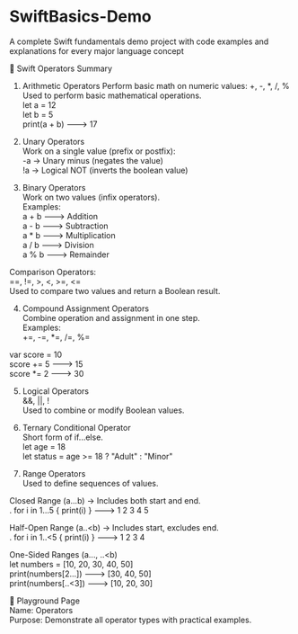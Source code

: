 # SwiftBasics-Demo
A complete Swift fundamentals demo project with code examples and explanations for every major language concept


🧮 Swift Operators Summary

1. Arithmetic Operators
Perform basic math on numeric values: +, -, *, /, %  
Used to perform basic mathematical operations.  
let a = 12     
let b = 5  
print(a + b) ---> 17  

  
2. Unary Operators  
Work on a single value (prefix or postfix):  
-a → Unary minus (negates the value)  
!a → Logical NOT (inverts the boolean value)  

  
3. Binary Operators  
Work on two values (infix operators).  
Examples:  
a + b   ---> Addition    
a - b   ---> Subtraction    
a * b   ---> Multiplication    
a / b   ---> Division    
a % b   ---> Remainder  

Comparison Operators:  
==, !=, >, <, >=, <=  
Used to compare two values and return a Boolean result.  

    
4. Compound Assignment Operators  
Combine operation and assignment in one step.  
Examples:  
+=, -=, *=, /=, %=  

var score = 10   
score += 5  ---> 15  
score *= 2  ---> 30  
  
  
5. Logical Operators  
&&, ||, !  
Used to combine or modify Boolean values.  

    
6. Ternary Conditional Operator  
Short form of if...else.  
let age = 18  
let status = age >= 18 ? "Adult" : "Minor"  

    
7. Range Operators  
Used to define sequences of values.  

Closed Range (a...b) → Includes both start and end.  
  . for i in 1...5 { print(i) } ---> 1 2 3 4 5  

Half-Open Range (a..<b) → Includes start, excludes end.    
  . for i in 1..<5 { print(i) } ---> 1 2 3 4    

One-Sided Ranges (a..., ..<b)  
  let numbers = [10, 20, 30, 40, 50]  
  print(numbers[2...])  ---> [30, 40, 50]  
  print(numbers[..<3])  ---> [10, 20, 30]  


📘 Playground Page  
Name: Operators  
Purpose: Demonstrate all operator types with practical examples.  



